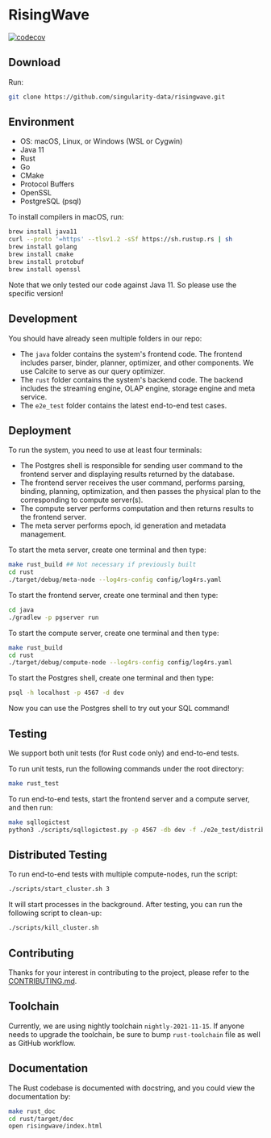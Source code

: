 # RisingWave
[![codecov](https://codecov.io/gh/singularity-data/risingwave/branch/main/graph/badge.svg?token=C5ZX0L0GWK)](https://codecov.io/gh/singularity-data/risingwave)
## Download
Run:
```bash
git clone https://github.com/singularity-data/risingwave.git
```

## Environment
* OS: macOS, Linux, or Windows (WSL or Cygwin)
* Java 11
* Rust
* Go
* CMake
* Protocol Buffers
* OpenSSL
* PostgreSQL (psql)

To install compilers in macOS, run:
```bash
brew install java11
curl --proto '=https' --tlsv1.2 -sSf https://sh.rustup.rs | sh
brew install golang
brew install cmake
brew install protobuf
brew install openssl
```
Note that we only tested our code against Java 11. So please use the specific version!

## Development
You should have already seen multiple folders in our repo:
- The `java` folder contains the system's frontend code. The frontend includes parser, binder, planner,
optimizer, and other components. We use Calcite to serve as our query optimizer.
- The `rust` folder contains the system's backend code. The backend includes the streaming engine, OLAP
engine, storage engine and meta service.
- The `e2e_test` folder contains the latest end-to-end test cases.

## Deployment
To run the system, you need to use at least four terminals:
- The Postgres shell is responsible for sending user command to the frontend server and displaying
results returned by the database.
- The frontend server receives the user command, performs parsing, binding, planning, optimization,
and then passes the physical plan to the corresponding to compute server(s).
- The compute server performs computation and then returns results to the frontend server.
- The meta server performs epoch, id generation and metadata management.

To start the meta server, create one terminal and then type:
```bash
make rust_build ## Not necessary if previously built
cd rust
./target/debug/meta-node --log4rs-config config/log4rs.yaml
```

To start the frontend server, create one terminal and then type:
```bash
cd java
./gradlew -p pgserver run
```

To start the compute server, create one terminal and then type:
```bash
make rust_build
cd rust
./target/debug/compute-node --log4rs-config config/log4rs.yaml
```

To start the Postgres shell, create one terminal and then type:
```bash
psql -h localhost -p 4567 -d dev
```

Now you can use the Postgres shell to try out your SQL command!

## Testing

We support both unit tests (for Rust code only) and end-to-end tests.

To run unit tests, run the following commands under the root directory:
```bash
make rust_test
```

To run end-to-end tests, start the frontend server and a compute server, and then run:
```bash
make sqllogictest
python3 ./scripts/sqllogictest.py -p 4567 -db dev -f ./e2e_test/distributed/
```

## Distributed Testing

To run end-to-end tests with multiple compute-nodes, run the script:

```bash
./scripts/start_cluster.sh 3
```

It will start processes in the background. After testing, you can run the following script
to clean-up:

```bash
./scripts/kill_cluster.sh
```

## Contributing
Thanks for your interest in contributing to the project, please refer to the [CONTRIBUTING.md](https://github.com/singularity-data/risingwave/blob/main/CONTRIBUTING.md).

## Toolchain
Currently, we are using nightly toolchain `nightly-2021-11-15`. If anyone needs to upgrade
the toolchain, be sure to bump `rust-toolchain` file as well as GitHub workflow.

## Documentation

The Rust codebase is documented with docstring, and you could view the documentation by:

```bash
make rust_doc
cd rust/target/doc
open risingwave/index.html
```
